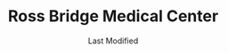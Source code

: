 ---
layout: location-page
date: Last Modified
description: "Local COVID-19 testing is available at Ross Bridge Medical Center in Hoover, Alabama, USA."
permalink: "locations/alabama/hoover/ross-bridge-medical-center/"
tags:
  - locations
  - alabama
title: Ross Bridge Medical Center
state: Alabama
stateAbbr: AL
hood: "Hoover"
address: "3635 Market Street"
city: "Hoover"
zip: "35226"
mapUrl: "http://maps.apple.com/?q=Ross+Bridge+Medical+Center&address=3635+Market+Street,Hoover,Alabama,35226"
locationType: Walk-in
phone: "205-494-7677"
website: "https://www.rossbridgemedicalcenter.com/"
onlineBooking: true
closed: undefined
closedUpdate: April 17th, 2020
notes: "By appointment only."
days: Weekdays
hours: 9AM-4:30PM
ctaMessage: Schedule a test
ctaUrl: "https://www.rossbridgemedicalcenter.com/"
---